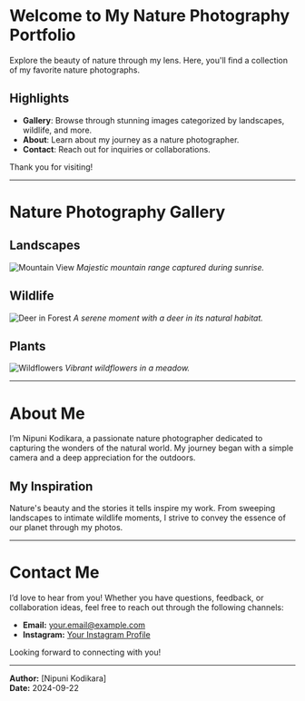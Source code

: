 
# Welcome to My Nature Photography Portfolio

Explore the beauty of nature through my lens. Here, you'll find a collection of my favorite nature photographs.

## Highlights

- **Gallery**: Browse through stunning images categorized by landscapes, wildlife, and more.
- **About**: Learn about my journey as a nature photographer.
- **Contact**: Reach out for inquiries or collaborations.

Thank you for visiting!

---


# Nature Photography Gallery

## Landscapes

![Mountain View](https://pixabay.com/photos/mountain-ranges-trees-sky-clouds-1835815/)
*Majestic mountain range captured during sunrise.*

## Wildlife

![Deer in Forest](link-to-image)
*A serene moment with a deer in its natural habitat.*

## Plants

![Wildflowers](link-to-image)
*Vibrant wildflowers in a meadow.*

---


# About Me

I’m Nipuni Kodikara, a passionate nature photographer dedicated to capturing the wonders of the natural world. My journey began with a simple camera and a deep appreciation for the outdoors.

## My Inspiration

Nature's beauty and the stories it tells inspire my work. From sweeping landscapes to intimate wildlife moments, I strive to convey the essence of our planet through my photos.

---


# Contact Me

I’d love to hear from you! Whether you have questions, feedback, or collaboration ideas, feel free to reach out through the following channels:

- **Email:** [your.email@example.com](mailto:NipuniKodikara.email@gmail.com)
- **Instagram:** [Your Instagram Profile](https://www.instagram.com/Nipuni)

Looking forward to connecting with you!

---
**Author:** [Nipuni Kodikara]  
**Date:** 2024-09-22

